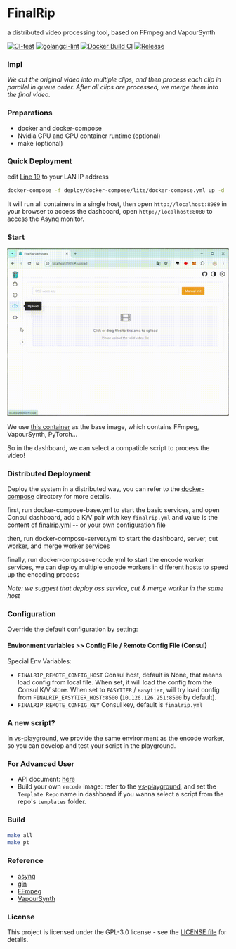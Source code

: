 # FinalRip

a distributed video processing tool, based on FFmpeg and VapourSynth

[![CI-test](https://github.com/EutropicAI/FinalRip/actions/workflows/CI-test.yml/badge.svg)](https://github.com/EutropicAI/FinalRip/actions/workflows/CI-test.yml)
[![golangci-lint](https://github.com/EutropicAI/FinalRip/actions/workflows/golangci-lint.yml/badge.svg)](https://github.com/EutropicAI/FinalRip/actions/workflows/golangci-lint.yml)
[![Docker Build CI](https://github.com/EutropicAI/FinalRip/actions/workflows/CI-docker.yml/badge.svg)](https://github.com/EutropicAI/FinalRip/actions/workflows/CI-docker.yml)
[![Release](https://github.com/EutropicAI/FinalRip/actions/workflows/Release.yml/badge.svg)](https://github.com/EutropicAI/FinalRip/actions/workflows/Release.yml)

### Impl

_We cut the original video into multiple clips, and then process each clip in parallel in queue order. After all clips are processed, we merge them into the final video._

### Preparations

- docker and docker-compose
- Nvidia GPU and GPU container runtime (optional)
- make (optional)

### Quick Deployment

edit [Line 19](./deploy/docker-compose/lite/docker-compose.yml) to your LAN IP address

```bash
docker-compose -f deploy/docker-compose/lite/docker-compose.yml up -d
```

It will run all containers in a single host, then open `http://localhost:8989` in your browser to access the dashboard, open `http://localhost:8080` to access the Asynq monitor.

### Start

![Dashboard](https://raw.githubusercontent.com/EutropicAI/.github/refs/heads/main/finalrip.gif)

We use [this container](https://github.com/EutropicAI/vs-playground) as the base image, which contains FFmpeg, VapourSynth, PyTorch...

So in the dashboard, we can select a compatible script to process the video!

### Distributed Deployment

Deploy the system in a distributed way, you can refer to the [docker-compose](./deploy/docker-compose) directory for more details.

first, run docker-compose-base.yml to start the basic services, and open Consul dashboard, add a K/V pair with key `finalrip.yml` and value is the content of [finalrip.yml](./conf/finalrip.yml) -- or your own configuration file

then, run docker-compose-server.yml to start the dashboard, server, cut worker, and merge worker services

finally, run docker-compose-encode.yml to start the encode worker services, we can deploy multiple encode workers in different hosts to speed up the encoding process

_Note: we suggest that deploy oss service, cut & merge worker in the same host_

### Configuration

Override the default configuration by setting:

#### Environment variables >> Config File / Remote Config File (Consul)

Special Env Variables:

- `FINALRIP_REMOTE_CONFIG_HOST` Consul host, default is None, that means load config from local file. When set, it will load the config from the Consul K/V store. When set to `EASYTIER` / `easytier`, will try load config from `FINALRIP_EASYTIER_HOST:8500` (`10.126.126.251:8500` by default).
- `FINALRIP_REMOTE_CONFIG_KEY` Consul key, default is `finalrip.yml`

### A new script?

In [vs-playground](https://github.com/EutropicAI/vs-playground), we provide the same environment as the encode worker, so you can develop and test your script in the playground.

### For Advanced User

- API document: [here](https://apifox.com/apidoc/shared-0b6425d8-0140-4822-9f59-f1d6d7784b03)
- Build your own `encode` image: refer to the [vs-playground](https://github.com/EutropicAI/vs-playground), and set the `Template Repo` name in dashboard if you wanna select a script from the repo's `templates` folder.

### Build

```bash
make all
make pt
```

### Reference

- [asynq](https://github.com/hibiken/asynq)
- [gin](https://github.com/gin-gonic/gin)
- [FFmpeg](https://github.com/FFmpeg/FFmpeg)
- [VapourSynth](https://github.com/vapoursynth/vapoursynth)

### License

This project is licensed under the GPL-3.0 license - see the [LICENSE file](./LICENSE) for details.
